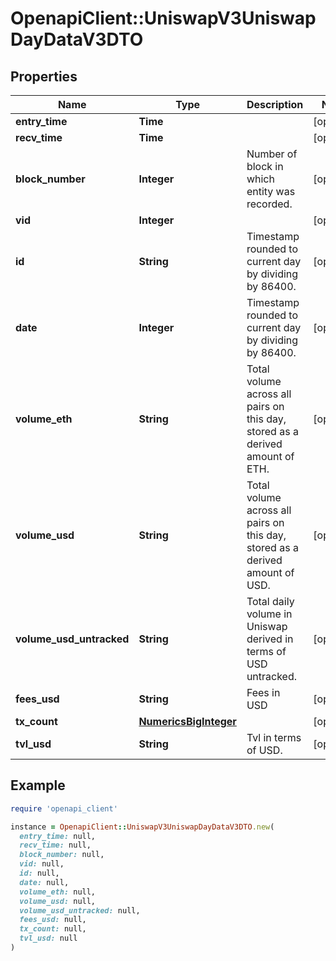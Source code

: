 # OpenapiClient::UniswapV3UniswapDayDataV3DTO

## Properties

| Name | Type | Description | Notes |
| ---- | ---- | ----------- | ----- |
| **entry_time** | **Time** |  | [optional] |
| **recv_time** | **Time** |  | [optional] |
| **block_number** | **Integer** | Number of block in which entity was recorded. | [optional] |
| **vid** | **Integer** |  | [optional] |
| **id** | **String** | Timestamp rounded to current day by dividing by 86400. | [optional] |
| **date** | **Integer** | Timestamp rounded to current day by dividing by 86400. | [optional] |
| **volume_eth** | **String** | Total volume across all pairs on this day, stored as a derived amount of ETH. | [optional] |
| **volume_usd** | **String** | Total volume across all pairs on this day, stored as a derived amount of USD. | [optional] |
| **volume_usd_untracked** | **String** | Total daily volume in Uniswap derived in terms of USD untracked. | [optional] |
| **fees_usd** | **String** | Fees in USD | [optional] |
| **tx_count** | [**NumericsBigInteger**](NumericsBigInteger.md) |  | [optional] |
| **tvl_usd** | **String** | Tvl in terms of USD. | [optional] |

## Example

```ruby
require 'openapi_client'

instance = OpenapiClient::UniswapV3UniswapDayDataV3DTO.new(
  entry_time: null,
  recv_time: null,
  block_number: null,
  vid: null,
  id: null,
  date: null,
  volume_eth: null,
  volume_usd: null,
  volume_usd_untracked: null,
  fees_usd: null,
  tx_count: null,
  tvl_usd: null
)
```

